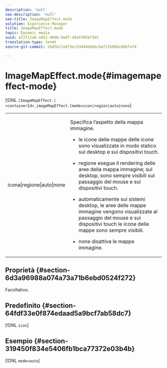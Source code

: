 ```yaml
---
description: 'null'
seo-description: 'null'
seo-title: ImageMapEffect.mode
solution: Experience Manager
title: ImageMapEffect.mode
topic: Dynamic media
uuid: af2f11a8-a452-49d6-9e8f-d4a5f05b73d2
translation-type: tm+mt
source-git-commit: 2bd5b17e473ec53844b4bbcb4f13580b2d6bfaf4

---
```



# ImageMapEffect.mode{#imagemapeffect-mode}

[!DNL `[ImageMapEffect.|<containerId>_imageMapEffect.]mode=icon|region|auto|none`]

<table id="table_4A3D7D66D76A403199303155318D0DE1"> 
 <tbody> 
  <tr> 
   <td colname="col1"> <p> <span class="codeph"> icona|regione|auto|none </span> </p> </td> 
   <td colname="col2"> <p>Specifica l’aspetto della mappa immagine. </p> <p> 
     <ul id="ul_DDA49C152718486E853213E6FC2182B2"> 
      <li id="li_18F86AB4D2F544319CCDF7BE376ABA53"> <p> <span class="codeph"> le icone delle </span> mappe delle icone sono visualizzate in modo statico sul desktop e sui dispositivi touch. </p> </li> 
      <li id="li_F8832681CDD6456E9147A37C99BAFFED"> <p> <span class="codeph"> regione </span> esegue il rendering delle aree della mappa immagine; sul desktop, sono sempre visibili sul passaggio del mouse e sui dispositivi touch. </p> </li> 
      <li id="li_9F7DD686E8104AEB944505363F433C0F"> <p> <span class="codeph"> automaticamente </span> sui sistemi desktop, le aree delle mappe immagine vengono visualizzate al passaggio del mouse e sui dispositivi touch le icone delle mappe sono sempre visibili. </p> </li> 
      <li id="li_7CB644F3A029480293B46F44FF8D03B6"> <p> <span class="codeph"> none </span> disattiva le mappe immagine. </p> </li> 
     </ul> </p> </td> 
  </tr> 
 </tbody> 
</table>

## Proprietà {#section-6d3a96988a074a73a71b6ebd0524f272}

Facoltativo.

## Predefinito {#section-64fdf33e0f874edaad5a9bcf7ab58dc7}

[!DNL `icon`]

## Esempio {#section-319450f834e5406fb1bca77372e03b4b}

[!DNL `mode=auto`]
